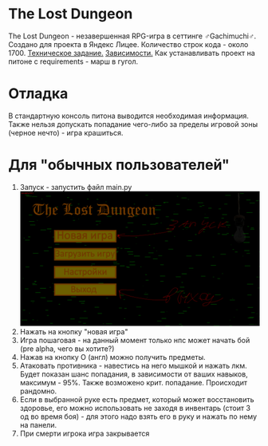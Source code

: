 The Lost Dungeon
=================
The Lost Dungeon - незавершенная RPG-игра в сеттинге ♂️Gachimuchi♂️. Создано для проекта в 
Яндекс Лицее. Количество строк кода - около 1700. [Техническое задание.](./materials/technical_specification.md)
[Зависимости.](requirements.txt)
Как устанавливать проект на питоне c requirements - марш в гугол.

# Отладка 
В стандартную консоль питона выводится необходимая информация. Также нельзя допускать попадание чего-либо за пределы 
игровой зоны (черное нечто) - игра крашиться.

# Для "обычных пользователей"
1. Запуск - запустить файл main.py
![](/materials/photo.png)
2. Нажать на кнопку "новая игра"
3. Игра пошаговая - на данный момент только нпс может начать бой (pre alpha, чeго вы хотите?)
4. Нажав на кнопку O (англ) можно получить предметы.
5. Атаковать противника - навестись на него мышкой и нажать лкм. Будет показан шанс попадания, в зависимости от ваших
навыков, максимум - 95%. Также возможено крит. попадание. Происходит рандомно.
6. Если в выбранной руке есть предмет, который может восстановить здоровье, его можно использовать не заходя в инвентарь
   (стоит 3 од во время боя) - для этого надо взять его в руку и нажать по нему на панели.
7. При смерти игрока игра закрывается


